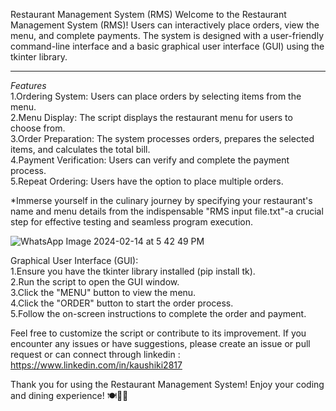 Restaurant Management System (RMS)
Welcome to the Restaurant Management System (RMS)!
Users can interactively place orders, view the menu, and complete payments.
The system is designed with a user-friendly command-line interface and a basic graphical user interface (GUI) using the tkinter library.
***********************************************
*Features*  
1.Ordering System: Users can place orders by selecting items from the menu.  
2.Menu Display: The script displays the restaurant menu for users to choose from.  
3.Order Preparation: The system processes orders, prepares the selected items, and calculates the total bill.  
4.Payment Verification: Users can verify and complete the payment process.  
5.Repeat Ordering: Users have the option to place multiple orders.  

 
*Immerse yourself in the culinary journey by specifying your restaurant's name and menu details from the indispensable "RMS input file.txt"-a crucial step for effective testing and seamless program execution. 

![WhatsApp Image 2024-02-14 at 5 42 49 PM](https://github.com/kaushiki2817/Restaurant-Management-System/assets/156915055/88c8d5d4-5ee1-4a0f-a51c-fa71d5848d12)


Graphical User Interface (GUI):  
1.Ensure you have the tkinter library installed (pip install tk).  
2.Run the script to open the GUI window.  
3.Click the "MENU" button to view the menu.  
4.Click the "ORDER" button to start the order process.  
5.Follow the on-screen instructions to complete the order and payment.  


Feel free to customize the script or contribute to its improvement. If you encounter any issues or have suggestions, please create an issue or pull request or can connect through linkedin : https://www.linkedin.com/in/kaushiki2817

Thank you for using the Restaurant Management System! Enjoy your coding and dining experience! 🍽️👩‍🍳 


